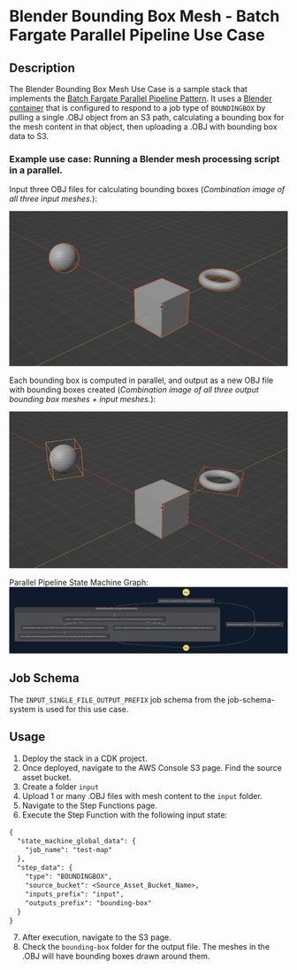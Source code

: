 # Blender Bounding Box Mesh - Batch Fargate Parallel Pipeline Use Case

## Description
The Blender Bounding Box Mesh Use Case is a sample stack that implements the [Batch Fargate Parallel Pipeline Pattern](../../../patterns/aws-batch-fargate-parallel-pipeline/README.md). It uses a [Blender container](../container/Dockerfile) that is configured to respond to a job type of `BOUNDINGBOX` by pulling a single .OBJ object from an S3 path, calculating a bounding box for the mesh content in that object, then uploading a .OBJ with bounding box data to S3.

### Example use case: Running a Blender mesh processing script in a parallel.

Input three OBJ files for calculating bounding boxes (*Combination image of all three input meshes.*):

![image](../../../../docs/img/bounding-box-input.png)

Each bounding box is computed in parallel, and output as a new OBJ file with bounding boxes created (*Combination image of all three output bounding box meshes + input meshes.*):

![image](../../../../docs/img/bounding-box-output.png)

Parallel Pipeline State Machine Graph:
![image](../../../../docs/img/parallel-pipeline-state-machine.png)

## Job Schema
The `INPUT_SINGLE_FILE_OUTPUT_PREFIX` job schema from the job-schema-system is used for this use case.

## Usage
1. Deploy the stack in a CDK project. 
2. Once deployed, navigate to the AWS Console S3 page. Find the source asset bucket.
3. Create a folder `input`
4. Upload 1 or many .OBJ files with mesh content to the `input` folder.
5. Navigate to the Step Functions page. 
6. Execute the Step Function with the following input state:
```
{
  "state_machine_global_data": {
    "job_name": "test-map"
  },
  "step_data": {
    "type": "BOUNDINGBOX",
    "source_bucket": <Source_Asset_Bucket_Name>,
    "inputs_prefix": "input",
    "outputs_prefix": "bounding-box"
  }
}
```
7. After execution, navigate to the S3 page.
8. Check the `bounding-box` folder for the output file. The meshes in the .OBJ will have bounding boxes drawn around them.
